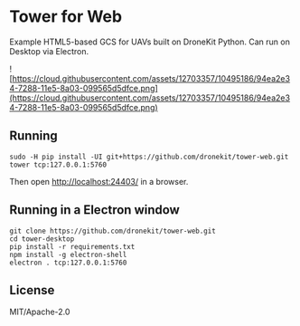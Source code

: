 # Tower for Web

Example HTML5-based GCS for UAVs built on DroneKit Python. Can run on Desktop via Electron.

![https://cloud.githubusercontent.com/assets/12703357/10495186/94ea2e34-7288-11e5-8a03-099565d5dfce.png](https://cloud.githubusercontent.com/assets/12703357/10495186/94ea2e34-7288-11e5-8a03-099565d5dfce.png)


## Running

```
sudo -H pip install -UI git+https://github.com/dronekit/tower-web.git
tower tcp:127.0.0.1:5760
```

Then open <http://localhost:24403/> in a browser.


## Running in a Electron window

```
git clone https://github.com/dronekit/tower-web.git
cd tower-desktop
pip install -r requirements.txt
npm install -g electron-shell
electron . tcp:127.0.0.1:5760
```


## License

MIT/Apache-2.0
